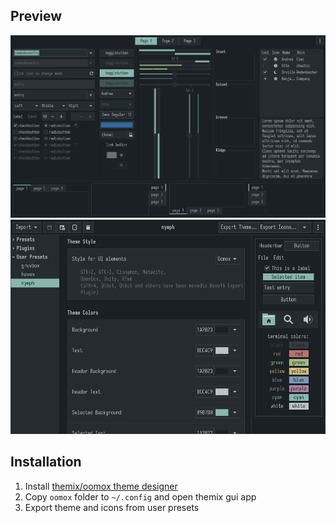 ## Preview

<div align="center">
    <img src="assets/preview_1.png">
    <img src="assets/preview_2.png">
</div>

## Installation

1. Install [themix/oomox theme designer](https://github.com/themix-project/themix-gui)
2. Copy `oomox` folder to `~/.config` and open themix gui app
3. Export theme and icons from user presets